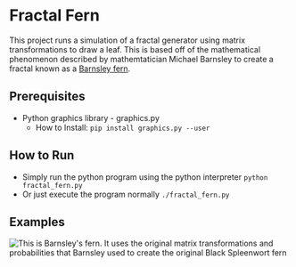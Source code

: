 # Fractal Fern
This project runs a simulation of a fractal generator using matrix transformations to draw a leaf.
This is based off of the mathematical phenomenon described by mathemtatician Michael Barnsley to create a fractal known as a [Barnsley fern](https://en.wikipedia.org/wiki/Barnsley_fern).

## Prerequisites
* Python graphics library - graphics.py
  * How to Install:
  ```pip install graphics.py --user```

## How to Run
* Simply run the python program using the python interpreter
```python fractal_fern.py```
* Or just execute the program normally
```./fractal_fern.py```

## Examples
![This is Barnsley's fern. It uses the original matrix transformations and probabilities that Barnsley used to create the original *Black Spleenwort* fern](./images/leaf_example.png_"")
